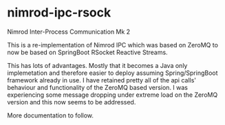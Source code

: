 # nimrod-ipc-rsock
Nimrod Inter-Process Communication Mk 2

This is a re-implementation of Nimrod IPC which was based on ZeroMQ to now be based on SpringBoot RSocket Reactive Streams.

This has lots of advantages. Mostly that it becomes a Java only implemetation and therefore easier to deploy assuming Spring/SpringBoot framework already in use.
I have retained pretty all of the api calls' behaviour and functionality of the ZeroMQ based version. I was experiencing some message dropping under extreme load on the ZeroMQ version and this now seems to be addressed. 

More documentation to follow. 
